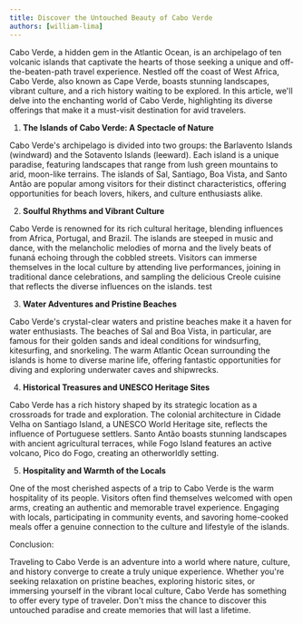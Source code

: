 ```yaml
---
title: Discover the Untouched Beauty of Cabo Verde
authors: [william-lima]
---
```


Cabo Verde, a hidden gem in the Atlantic Ocean, is an archipelago of ten volcanic islands that captivate the hearts of those seeking a unique and off-the-beaten-path travel experience. Nestled off the coast of West Africa, Cabo Verde, also known as Cape Verde, boasts stunning landscapes, vibrant culture, and a rich history waiting to be explored. In this article, we'll delve into the enchanting world of Cabo Verde, highlighting its diverse offerings that make it a must-visit destination for avid travelers.

1. **The Islands of Cabo Verde: A Spectacle of Nature**

Cabo Verde's archipelago is divided into two groups: the Barlavento Islands (windward) and the Sotavento Islands (leeward). Each island is a unique paradise, featuring landscapes that range from lush green mountains to arid, moon-like terrains. The islands of Sal, Santiago, Boa Vista, and Santo Antão are popular among visitors for their distinct characteristics, offering opportunities for beach lovers, hikers, and culture enthusiasts alike.

2. **Soulful Rhythms and Vibrant Culture**

Cabo Verde is renowned for its rich cultural heritage, blending influences from Africa, Portugal, and Brazil. The islands are steeped in music and dance, with the melancholic melodies of morna and the lively beats of funaná echoing through the cobbled streets. Visitors can immerse themselves in the local culture by attending live performances, joining in traditional dance celebrations, and sampling the delicious Creole cuisine that reflects the diverse influences on the islands. test

3. **Water Adventures and Pristine Beaches**

Cabo Verde's crystal-clear waters and pristine beaches make it a haven for water enthusiasts. The beaches of Sal and Boa Vista, in particular, are famous for their golden sands and ideal conditions for windsurfing, kitesurfing, and snorkeling. The warm Atlantic Ocean surrounding the islands is home to diverse marine life, offering fantastic opportunities for diving and exploring underwater caves and shipwrecks.

4. **Historical Treasures and UNESCO Heritage Sites**

Cabo Verde has a rich history shaped by its strategic location as a crossroads for trade and exploration. The colonial architecture in Cidade Velha on Santiago Island, a UNESCO World Heritage site, reflects the influence of Portuguese settlers. Santo Antão boasts stunning landscapes with ancient agricultural terraces, while Fogo Island features an active volcano, Pico do Fogo, creating an otherworldly setting.

5. **Hospitality and Warmth of the Locals**

One of the most cherished aspects of a trip to Cabo Verde is the warm hospitality of its people. Visitors often find themselves welcomed with open arms, creating an authentic and memorable travel experience. Engaging with locals, participating in community events, and savoring home-cooked meals offer a genuine connection to the culture and lifestyle of the islands.

Conclusion:

Traveling to Cabo Verde is an adventure into a world where nature, culture, and history converge to create a truly unique experience. Whether you're seeking relaxation on pristine beaches, exploring historic sites, or immersing yourself in the vibrant local culture, Cabo Verde has something to offer every type of traveler. Don't miss the chance to discover this untouched paradise and create memories that will last a lifetime.
